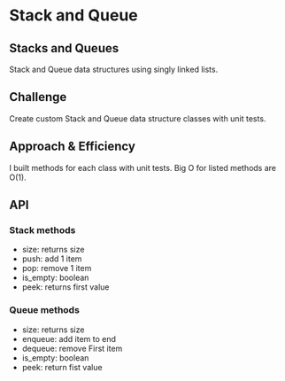 # Stack and Queue

## Stacks and Queues

Stack and Queue data structures using singly linked lists.

## Challenge

Create custom Stack and Queue data structure classes with unit tests.

## Approach & Efficiency

I built methods for each class with unit tests. Big O for listed methods are O(1).

## API

### Stack methods

- size: returns size
- push: add 1 item
- pop: remove 1 item
- is_empty: boolean
- peek: returns first value

### Queue methods

- size: returns size
- enqueue: add item to end
- dequeue: remove First item
- is_empty: boolean
- peek: return fist value
